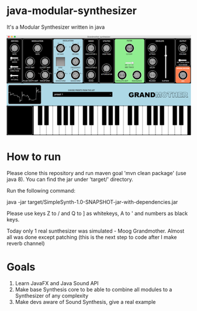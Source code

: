# java-modular-synthesizer
It's a Modular Synthesizer written in java

![Image of Moog Grandmother emulator](/images/Grandmother.png)
# How to run
Please clone this repository and run maven goal 'mvn clean package' (use java 8).
You can find the jar under 'target/' directory.

Run the following command: 

java -jar target/SimpleSynth-1.0-SNAPSHOT-jar-with-dependencies.jar

Please use keys Z to / and Q to ] as whitekeys, A to \' and numbers as black keys.

Today only 1 real sunthesizer was simulated - Moog Grandmother. Almost all was done except patching (this is the next step to code after I make reverb channel)

# Goals
1) Learn JavaFX and Java Sound API
2) Make base Synthesis core to be able to combine all modules to a Synthesizer of any complexity
3) Make devs aware of Sound Synthesis, give a real example
